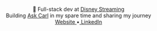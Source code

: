<p align="center">
  👋
	Full-stack dev at <a href="https://www.linkedin.com/company/disney-streaming/mycompany/">Disney Streaming</a> <br/>
	Building <a href="www.ask-carl.com">Ask Carl</a> in my spare time and sharing my journey <br/>
	<a target="_blank" href="www.jschuster.dev">Website </a>&#x2022;<a href="https://www.linkedin.com/in/johann-schuster-%F0%9F%8E%B6-769528b2/"> LinkedIn</a>
</p>
